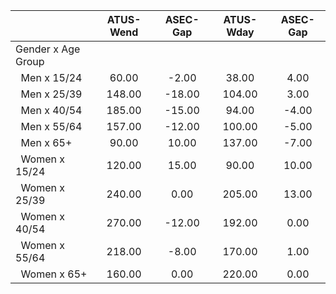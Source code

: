 
|                      |    ATUS-Wend |     ASEC-Gap |    ATUS-Wday |     ASEC-Gap |
| -------------------- | :----------: | :----------: | :----------: | :----------: |
| Gender x Age Group   |              |              |              |              |
| &nbsp;&nbsp;Men x 15/24 |        60.00 |        -2.00 |        38.00 |         4.00 |
| &nbsp;&nbsp;Men x 25/39 |       148.00 |       -18.00 |       104.00 |         3.00 |
| &nbsp;&nbsp;Men x 40/54 |       185.00 |       -15.00 |        94.00 |        -4.00 |
| &nbsp;&nbsp;Men x 55/64 |       157.00 |       -12.00 |       100.00 |        -5.00 |
| &nbsp;&nbsp;Men x 65+ |        90.00 |        10.00 |       137.00 |        -7.00 |
| &nbsp;&nbsp;Women x 15/24 |       120.00 |        15.00 |        90.00 |        10.00 |
| &nbsp;&nbsp;Women x 25/39 |       240.00 |         0.00 |       205.00 |        13.00 |
| &nbsp;&nbsp;Women x 40/54 |       270.00 |       -12.00 |       192.00 |         0.00 |
| &nbsp;&nbsp;Women x 55/64 |       218.00 |        -8.00 |       170.00 |         1.00 |
| &nbsp;&nbsp;Women x 65+ |       160.00 |         0.00 |       220.00 |         0.00 |

